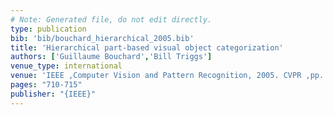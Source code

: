 ```yaml
---
# Note: Generated file, do not edit directly.
type: publication
bib: 'bib/bouchard_hierarchical_2005.bib'
title: 'Hierarchical part-based visual object categorization'
authors: ['Guillaume Bouchard','Bill Triggs']
venue_type: international
venue: 'IEEE ,Computer Vision and Pattern Recognition, 2005. CVPR ,pp. 710-715'
pages: "710-715"
publisher: "{IEEE}"
---
```

